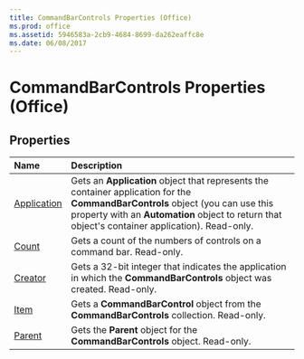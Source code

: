 ```yaml
---
title: CommandBarControls Properties (Office)
ms.prod: office
ms.assetid: 5946583a-2cb9-4684-8699-da262eaffc8e
ms.date: 06/08/2017
---
```



# CommandBarControls Properties (Office)

## Properties



|**Name**|**Description**|
|:-----|:-----|
|[Application](commandbarcontrols-application-property-office.md)|Gets an  **Application** object that represents the container application for the **CommandBarControls** object (you can use this property with an **Automation** object to return that object's container application). Read-only.|
|[Count](commandbarcontrols-count-property-office.md)|Gets a count of the numbers of controls on a command bar. Read-only.|
|[Creator](commandbarcontrols-creator-property-office.md)|Gets a 32-bit integer that indicates the application in which the  **CommandBarControls** object was created. Read-only.|
|[Item](commandbarcontrols-item-property-office.md)|Gets a  **CommandBarControl** object from the **CommandBarControls** collection. Read-only.|
|[Parent](commandbarcontrols-parent-property-office.md)|Gets the  **Parent** object for the **CommandBarControls** object. Read-only.|

